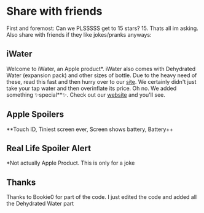 # Share with friends
First and foremost: Can we PLSSSSS get to 15 stars? 15. Thats all im asking. Also share with friends if they like jokes/pranks anyways:

## iWater

Welcome to iWater, an Apple product*. iWater also comes with Dehydrated Water (expansion pack) and other sizes of bottle. Due to the heavy need of these, read this fast and then hurry over to our [site](https://external.ink/?to=https://bit.ly/dehydratedwater). We certainly didn't just take your tap water and then overinflate its price. Oh no. We added something ✨special**✨. Check out our [website](https://external.ink/?to=https://bit.ly/dehydratedwater) and you'll see.

## Apple Spoilers
**Touch ID, Tiniest screen ever, Screen shows battery, Battery++

## Real Life Spoiler Alert
*Not actually Apple Product. This is only for a joke

## Thanks
Thanks to Bookie0 for part of the code. I just edited the code and added all the Dehydrated Water part
